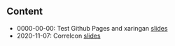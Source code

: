 ## Content

-   0000-00-00: Test Github Pages and xaringan [slides](/0000-00-00-test/test-gh.html)
-   2020-11-07: Correlcon [slides](/2020-11-07-correlcon/intro-spatial-r.html)




